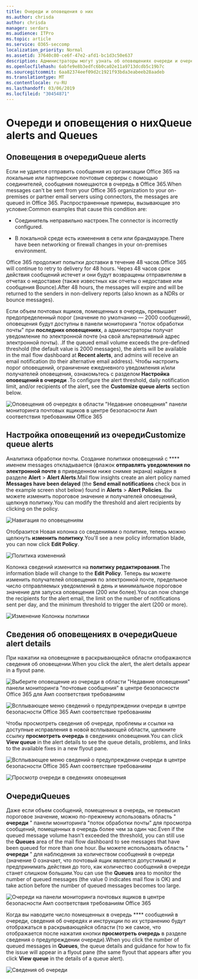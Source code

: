 ```yaml
---
title: Очереди и оповещения о них
ms.author: chrisda
author: chrisda
manager: serdars
ms.audience: ITPro
ms.topic: article
ms.service: O365-seccomp
localization_priority: Normal
ms.assetid: 37640c80-ce6f-47e2-afd1-bc1d3c50e637
description: Администраторы могут узнать об оповещениях очереди и очередях в панели мониторинга "почтовые потоки" в центре безопасности Office 365 Security _Амп_.
ms.openlocfilehash: 6abfe9e8b3edfc6b0ca02e11a9713dcdb5c19b7c
ms.sourcegitcommit: 6aa82374eef09d2c1921f93bda3eabeeb28aadeb
ms.translationtype: MT
ms.contentlocale: ru-RU
ms.lasthandoff: 03/06/2019
ms.locfileid: "30454871"
---
```

# <a name="queue-alerts-and-queues"></a><span data-ttu-id="cba9c-103">Очереди и оповещения о них</span><span class="sxs-lookup"><span data-stu-id="cba9c-103">Queue alerts and Queues</span></span>

## <a name="queue-alerts"></a><span data-ttu-id="cba9c-104">Оповещения в очереди</span><span class="sxs-lookup"><span data-stu-id="cba9c-104">Queue alerts</span></span>

<span data-ttu-id="cba9c-105">Если не удается отправить сообщения из организации Office 365 на локальные или партнерские почтовые серверы с помощью соединителей, сообщения помещаются в очередь в Office 365.</span><span class="sxs-lookup"><span data-stu-id="cba9c-105">When messages can't be sent from your Office 365 organization to your on-premises or partner email servers using connectors, the messages are queued in Office 365.</span></span> <span data-ttu-id="cba9c-106">Распространенные примеры, вызывающие это условие:</span><span class="sxs-lookup"><span data-stu-id="cba9c-106">Common examples that cause this condition are:</span></span>

- <span data-ttu-id="cba9c-107">Соединитель неправильно настроен.</span><span class="sxs-lookup"><span data-stu-id="cba9c-107">The connector is incorrectly configured.</span></span>

- <span data-ttu-id="cba9c-108">В локальной среде есть изменения в сети или брандмауэре.</span><span class="sxs-lookup"><span data-stu-id="cba9c-108">There have been networking or firewall changes in your on-premises environment.</span></span>

<span data-ttu-id="cba9c-109">Office 365 продолжит попытки доставки в течение 48 часов.</span><span class="sxs-lookup"><span data-stu-id="cba9c-109">Office 365 will continue to retry to delivery for 48 hours.</span></span> <span data-ttu-id="cba9c-110">Через 48 часов срок действия сообщений истечет и они будут возвращены отправителям в отчетах о недоставке (также известных как отчеты о недоставке или сообщения Bounce).</span><span class="sxs-lookup"><span data-stu-id="cba9c-110">After 48 hours, the messages will expire and will be returned to the senders in non-delivery reports (also known as a NDRs or bounce messages).</span></span>

<span data-ttu-id="cba9c-111">Если объем почтовых ящиков, помещенных в очередь, превышает предопределенный порог (значение по умолчанию — 2000 сообщений), оповещения будут доступны в панели мониторинга "поток обработки почты" при **последних оповещениях**, а администраторы получат уведомление по электронной почте (на свой альтернативный адрес электронной почты). .</span><span class="sxs-lookup"><span data-stu-id="cba9c-111">If the queued email volume exceeds the pre-defined threshold (the default value is 2000 messages), the alerts will be available in the mail flow dashboard at **Recent alerts**, and admins will receive an email notification (to their alternative email address).</span></span> <span data-ttu-id="cba9c-112">Чтобы настроить порог оповещений, ограничение ежедневного уведомления и/или получателей оповещения, ознакомьтесь с разделом **Настройка оповещений в очереди** .</span><span class="sxs-lookup"><span data-stu-id="cba9c-112">To configure the alert threshold, daily notification limit, and/or recipients of the alert, see the **Customize queue alerts** section below.</span></span>

![Оповещения об очередях в области "Недавние оповещения" панели мониторинга почтовых ящиков в центре безопасности _Амп_ соответствия требованиям Office 365](media/5fc4a51c-6118-4270-960b-c6b176ef94ae.png)

## <a name="customize-queue-alerts"></a><span data-ttu-id="cba9c-114">Настройка оповещений из очереди</span><span class="sxs-lookup"><span data-stu-id="cba9c-114">Customize queue alerts</span></span>

<span data-ttu-id="cba9c-115">Аналитика обработки почты. Создание политики оповещений с \*\*\*\* именем messages откладывается (флажок **отправлять уведомления по электронной почте** в приведенном ниже снимке экрана) найден в разделе **Alert** \> **Alert Alerts**.</span><span class="sxs-lookup"><span data-stu-id="cba9c-115">Mail flow insights create an alert policy named **Messages have been delayed** (the **Send email notifications** check box in the example screen shot below) found in **Alerts** \> **Alert Policies**.</span></span> <span data-ttu-id="cba9c-116">Вы можете изменить пороговое значение и получателей оповещений, щелкнув политику.</span><span class="sxs-lookup"><span data-stu-id="cba9c-116">You can modify the threshold and alert recipients by clicking on the policy.</span></span>

![Навигация по оповещениям](media/efb95976-9e0b-484e-a2fd-093c5bc7a40f.png)

<span data-ttu-id="cba9c-118">Отобразится Новая колонка со сведениями о политике, теперь можно щелкнуть **изменить политику**.</span><span class="sxs-lookup"><span data-stu-id="cba9c-118">You'll see a new policy information blade, you can now click **Edit Policy**.</span></span>

![Политика изменений ](media/ed2aceae-3ee2-4849-a17e-87915987a7dd.png)

<span data-ttu-id="cba9c-120">Колонка сведений изменится на **политику редактирования**.</span><span class="sxs-lookup"><span data-stu-id="cba9c-120">The information blade will change to the **Edit Policy**.</span></span> <span data-ttu-id="cba9c-121">Теперь вы можете изменить получателей оповещения по электронной почте, предельное число отправляемых уведомлений в день и минимальное пороговое значение для запуска оповещения (200 или более).</span><span class="sxs-lookup"><span data-stu-id="cba9c-121">You can now change the recipients for the alert email, the limit on the number of notifications sent per day, and the minimum threshold to trigger the alert (200 or more).</span></span>

![Изменение Колонкы политики](media/c657cc74-7867-474c-b2c9-dc478449f990.png)

## <a name="queue-alert-details"></a><span data-ttu-id="cba9c-123">Сведения об оповещениях в очереди</span><span class="sxs-lookup"><span data-stu-id="cba9c-123">Queue alert details</span></span>

<span data-ttu-id="cba9c-124">При нажатии на оповещение в раскрывающейся области отображаются сведения об оповещении.</span><span class="sxs-lookup"><span data-stu-id="cba9c-124">When you click the alert, the alert details appear in a flyout pane.</span></span>

![Выберите оповещение из очереди в области "Недавние оповещения" панели мониторинга "почтовые сообщения" в центре безопасности Office 365 для _Амп_ соответствия требованиям](media/1f6b0e96-5b2c-41ef-9684-9d813b3fabe6.png)

![Всплывающее меню сведений о предупреждении очереди в центре безопасности Office 365 _Амп_ соответствие требованиям](media/105c8fff-912f-4763-8806-2740ebdecd4b.png)

<span data-ttu-id="cba9c-127">Чтобы просмотреть сведения об очереди, проблемы и ссылки на доступные исправления в новой всплывающей области, щелкните ссылку **просмотреть очередь** в сведениях оповещения.</span><span class="sxs-lookup"><span data-stu-id="cba9c-127">You can click **View queue** in the alert details to see the queue details, problems, and links to the available fixes in a new flyout pane.</span></span>

![Всплывающее меню сведений о предупреждении очереди в центре безопасности Office 365 _Амп_ соответствие требованиям](media/8ff60955-55ef-4f32-a966-85e02cb608d1.png)

![Просмотр очереди в сведениях оповещения](media/4eb088fe-5dd9-4bf4-b959-c1bb2545c515.png)

## <a name="queues"></a><span data-ttu-id="cba9c-130">Очереди</span><span class="sxs-lookup"><span data-stu-id="cba9c-130">Queues</span></span>

<span data-ttu-id="cba9c-131">Даже если объем сообщений, помещенных в очередь, не превысил пороговое значение, можно по-прежнему использовать область " **очереди** " панели мониторинга "поток обработки почты" для просмотра сообщений, помещенных в очередь более чем за один час.</span><span class="sxs-lookup"><span data-stu-id="cba9c-131">Even if the queued message volume hasn't exceeded the threshold, you can still use the **Queues** area of the mail flow dashboard to see messages that have been queued for more than one hour.</span></span> <span data-ttu-id="cba9c-132">Вы можете использовать область " **очереди** " для наблюдения за количеством сообщений в очереди (значение 0 означает, что почтовый ящик является допустимым) и предпринимать действия до того, как количество сообщений в очереди станет слишком большим.</span><span class="sxs-lookup"><span data-stu-id="cba9c-132">You can use the **Queues** area to monitor the number of queued messages (the value 0 indicates mail flow is OK) and take action before the number of queued messages becomes too large.</span></span>

![Очереди на панели мониторинга почтовых ящиков в центре безопасности _Амп_ соответствия требованиям Office 365](media/0ef6e2ef-dd22-4363-9d4a-b20a00babc9f.png)

<span data-ttu-id="cba9c-134">Когда вы наводите число помещенных в очередь \*\*\*\* сообщений в очереди, сведения об очередях и инструкции по их устранению будут отображаться в раскрывающейся области (то же самое, что отображается после нажатия кнопки **просмотреть очередь** в разделе сведения о предупреждении очереди).</span><span class="sxs-lookup"><span data-stu-id="cba9c-134">When you click the number of queued messages in **Queues**, the queue details and guidance for how to fix the issue will appear in a flyout pane (the same flyout that appears after you click **View queue** in the details of a queue alert).</span></span>

![Сведения об очереди](media/4eb088fe-5dd9-4bf4-b959-c1bb2545c515.png)

